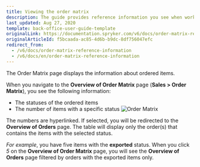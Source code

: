 ```yaml
---
title: Viewing the order matrix
description: The guide provides reference information you see when working with the ordered items in the Back Office.
last_updated: Aug 27, 2020
template: back-office-user-guide-template
originalLink: https://documentation.spryker.com/v6/docs/order-matrix-reference-information
originalArticleId: f5bcaada-ac85-4d6b-b9dc-8df756047efc
redirect_from:
  - /v6/docs/order-matrix-reference-information
  - /v6/docs/en/order-matrix-reference-information
---
```


The Order Matrix page displays the information about ordered items.

When you navigate to the **Overview of Order Matrix** page (**Sales > Order Matrix**), you see the following information:
* The statuses of the ordered items
* The number of items with a specific status
![Order Matrix](https://spryker.s3.eu-central-1.amazonaws.com/docs/User+Guides/Back+Office+User+Guides/Sales/Order+Matrix/order+matrix.png)

The numbers are hyperlinked. If selected, you will be redirected to the **Overview of Orders** page. The table will display only the order(s) that contains the items with the selected status.

_For example_, you have five items with the **exported** status. When you click _5_ on the **Overview of Order Matrix** page, you will see the **Overview of Orders** page filtered by orders with the exported items only.
